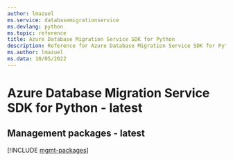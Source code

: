 ```yaml
---
author: lmazuel
ms.service: databasemigrationservice
ms.devlang: python
ms.topic: reference
title: Azure Database Migration Service SDK for Python
description: Reference for Azure Database Migration Service SDK for Python
ms.author: lmazuel
ms.data: 10/05/2022
---
```

# Azure Database Migration Service SDK for Python - latest

## Management packages - latest
[!INCLUDE [mgmt-packages](database-migration-service-mgmt-index.md)]